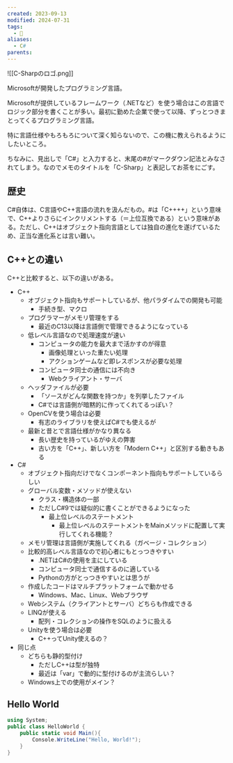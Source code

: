 ```yaml
---
created: 2023-09-13
modified: 2024-07-31
tags:
  - 🧰
aliases:
  - C#
parents: 
---
```

![[C-Sharpのロゴ.png]]

Microsoftが開発したプログラミング言語。

Microsoftが提供しているフレームワーク（.NETなど）を使う場合はこの言語でロジック部分を書くことが多い。最初に勤めた企業で使って以降、ずっとつきまとってくるプログラミング言語。

特に言語仕様やもろもろについて深く知らないので、この機に教えられるようにしたいところ。

ちなみに、見出しで「C#」と入力すると、末尾の#がマークダウン記法とみなされてしまう。なのでメモのタイトルを「C-Sharp」と表記してお茶をにごす。

## 歴史
C#自体は、C言語やC++言語の流れを汲んだもの。#は「C++++」という意味で、C++よりさらにインクリメントする（＝上位互換である）という意味がある。ただし、C++はオブジェクト指向言語としては独自の進化を遂げているため、正当な進化系とは言い難い。

## C++との違い
C++と比較すると、以下の違いがある。
- C++
	- オブジェクト指向もサポートしているが、他パラダイムでの開発も可能
		- 手続き型、マクロ
	- プログラマーがメモリ管理をする
		- 最近のC13以降は言語側で管理できるようになっている
	- 低レベル言語なので処理速度が速い
		- コンピュータの能力を最大まで活かすのが得意
			- 画像処理といった重たい処理
			- アクションゲームなど即レスポンスが必要な処理
		- コンピュータ同士の通信には不向き
			- Webクライアント・サーバ
	- ヘッダファイルが必要
		- 「ソースがどんな関数を持つか」を列挙したファイル 
		- C#では言語側が暗黙的に作ってくれてるっぽい？
	- OpenCVを使う場合は必要
		- 有志のライブラリを使えばC#でも使えるが
	- 最新と昔とで言語仕様がかなり異なる
		- 長い歴史を持っているがゆえの弊害
		- 古い方を「C++」、新しい方を「Modern C++」と区別する動きもある
- C#
	- オブジェクト指向だけでなくコンポーネント指向もサポートしているらしい
	- グローバル変数・メソッドが使えない
		- クラス・構造体の一部
		- ただしC#9では疑似的に書くことができるようになった
			- 最上位レベルのステートメント
				- 最上位レベルのステートメントをMainメソッドに配置して実行してくれる機能？
	- メモリ管理は言語側が実施してくれる（ガベージ・コレクション）
	- 比較的高レベル言語なので初心者にもとっつきやすい
		- .NETはC#の使用を主にしている
		- コンピュータ同士で通信するのに適している
		- Pythonの方がとっつきやすいとは思うが
	- 作成したコードはマルチプラットフォームで動かせる
		- Windows、Mac、Linux、Webブラウザ
	- Webシステム（クライアントとサーバ）どちらも作成できる
	- LINQが使える
		- 配列・コレクションの操作をSQLのように扱える
	- Unityを使う場合は必要
		- C++ってUnity使えるの？
- 同じ点
	- どちらも静的型付け
		- ただしC++は型が独特
		- 最近は「var」で動的に型付けるのが主流らしい？
	- Windows上での使用がメイン？

## Hello World
```C#
using System;
public class HelloWorld {
	public static void Main(){
		Console.WriteLine("Hello, World!");
	}
}
```